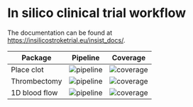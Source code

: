 In silico clinical trial workflow
=================================

The documentation can be found at https://insilicostroketrial.eu/insist_docs/.

Package | Pipeline | Coverage
--- | --- | ---
Place clot | ![pipeline](https://gitlab.computationalscience.nl/insist/place_clot/badges/master/pipeline.svg) | ![coverage](https://gitlab.computationalscience.nl/insist/place_clot/badges/master/coverage.svg)
Thrombectomy | ![pipeline](https://gitlab.computationalscience.nl/insist/thrombectomy_python_rs/badges/master/pipeline.svg) | ![coverage](https://gitlab.computationalscience.nl/insist/thrombectomy_python_rs/badges/master/coverage.svg)
1D blood flow | ![pipeline](https://gitlab.computationalscience.nl/insist/1d-blood-flow/badges/master/pipeline.svg) | ![coverage](https://gitlab.computationalscience.nl/insist/1d-blood-flow/badges/master/coverage.svg)
